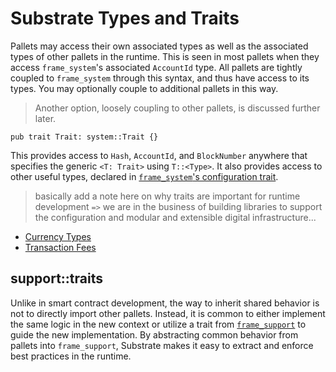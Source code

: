 # Substrate Types and Traits

Pallets may access their own associated types as well as the associated types of other pallets in
the runtime. This is seen in most pallets when they access `frame_system`'s associated `AccountId`
type. All pallets are tightly coupled to `frame_system` through this syntax, and thus have access to
its types. You may optionally couple to additional pallets in this way.

> Another option, loosely coupling to other pallets, is discussed further later.

```rust, ignore
pub trait Trait: system::Trait {}
```

This provides access to `Hash`, `AccountId`, and `BlockNumber` anywhere that specifies the generic
`<T: Trait>` using `T::<Type>`. It also provides access to other useful types, declared in
[`frame_system`'s configuration trait](https://substrate.dev/rustdocs/v2.0.0-rc2/frame_system/trait.Trait.html).

> basically add a note here on why traits are important for runtime development `=>` we are in the
> business of building libraries to support the configuration and modular and extensible digital
> infrastructure...

-   [Currency Types](./currency.md)
-   [Transaction Fees](./fees.md)

## support::traits

Unlike in smart contract development, the way to inherit shared behavior is not to directly import
other pallets. Instead, it is common to either implement the same logic in the new context or
utilize a trait from [`frame_support`](https://substrate.dev/rustdocs/v2.0.0-rc2/frame_support/index.html) to guide
the new implementation. By abstracting common behavior from pallets into `frame_support`, Substrate
makes it easy to extract and enforce best practices in the runtime.
